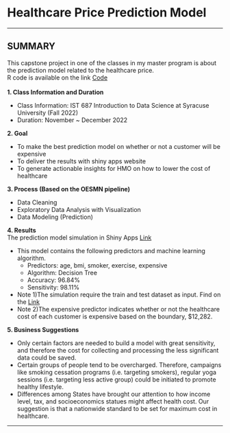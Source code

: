 # Healthcare Price Prediction Model
*****
## SUMMARY
This capstone project in one of the classes in my master program is about the prediction model related to the healthcare price. <br>
R code is available on the link [Code]()
<br>
<br>
**1. Class Information and Duration** <br>
- Class Information: IST 687 Introduction to Data Science at Syracuse University (Fall 2022) <br>
- Duration: November ~ December 2022 <br>

**2. Goal** <br>
- To make the best prediction model on whether or not a customer will be expensive <br>
- To deliver the results with shiny apps website <br>
- To generate actionable insights for HMO on how to lower the cost of healthcare <br>

**3. Process (Based on the OESMN pipeline)** <br>
- Data Cleaning <br>
- Exploratory Data Analysis with Visualization <br>
- Data Modeling (Prediction) <br>

**4. Results** <br> 
The prediction model simulation in Shiny Apps [Link](https://haotianshen.shinyapps.io/FinalProj/?_ga=2.151311673.1694501232.1670083961-1568296780.1670083961) <br>
- This model contains the following predictors and machine learning algorithm. <br>
  - Predictors: age, bmi, smoker, exercise, expensive <br>
  - Algorithm: Decision Tree <br>
  - Accuracy: 96.84% <br>
  - Sensitivity: 98.11% <br>
- Note 1)The simulation require the train and test dataset as input. Find on the [Link]() <br>
- Note 2)The expensive predictor indicates whether or not the healthcare cost of each customer is expensive based on the boundary, $12,282. <br>

**5. Business Suggestions** <br> 
- Only certain factors are needed to build a model with great sensitivity, and therefore the cost for collecting and processing the less significant data could be saved. <br>
- Certain groups of people tend to be overcharged. Therefore, campaigns like smoking cessation programs (i.e. targeting smokers), regular yoga sessions (i.e. targeting less active group) could be initiated to promote healthy lifestyle. <Br>
- Differences among States have brought our attention to how income level, tax, and socioeconomics statues might affect health cost. Our suggestion is that a nationwide standard to be set for maximum cost in healthcare. <br>

*****
